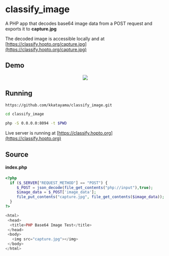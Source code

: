 # classify_image
A PHP app that decodes base64 image data from a POST request and exports it to **capture.jpg**

The decoded image is accessible locally and at [https://classify.hopto.org/capture.jpg](https://classify.hopto.org/capture.jpg)

## Demo
<p align="center">
    <img src="https://classify.hopto.org/capture.jpg">
</p>

## Running

``` bash
https://github.com/kkatayama/classify_image.git

cd classify_image

php -S 0.0.0.0:8094 -t $PWD
```

Live server is running at [https://classify.hopto.org](https://classify.hopto.org)

## Source
#### index.php
``` php
<?php
  if ($_SERVER["REQUEST_METHOD"] == "POST") {
     $_POST = json_decode(file_get_contents("php://input"),true);
     $image_data = $_POST['image_data'];
     file_put_contents("capture.jpg", file_get_contents($image_data));
  }
?>

<html>
 <head>
  <title>PHP Base64 Image Test</title>
 </head>
 <body>
   <img src="capture.jpg"></img>
 </body>
</html>
```


